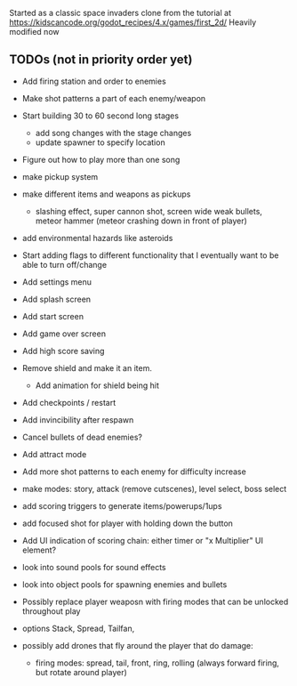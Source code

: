 Started as a classic space invaders clone from the tutorial  at https://kidscancode.org/godot_recipes/4.x/games/first_2d/
Heavily modified now

TODOs (not in priority order yet)
-----
- Add firing station and order to enemies
- Make shot patterns a part of each enemy/weapon
- Start building 30 to 60 second long stages
    - add song changes with the stage changes
    - update spawner to specify location
- Figure out how to play more than one song
- make pickup system
- make different items and weapons as pickups
  - slashing effect, super cannon shot, screen wide weak bullets, meteor hammer (meteor crashing down in front of player)

- add environmental hazards like asteroids

- Start adding flags to different functionality that I eventually want to be able to turn off/change

- Add settings menu

- Add splash screen

- Add start screen

- Add game over screen

- Add high score saving

- Remove shield and make it an item. 
  - Add animation for shield being hit 
 
- Add checkpoints / restart

- Add invincibility after respawn

- Cancel bullets of dead enemies?

- Add attract mode

- Add more shot patterns to each enemy for difficulty increase

- make modes: story, attack (remove cutscenes), level select, boss select

- add scoring triggers to generate items/powerups/1ups

- add focused shot for player with holding down the button

- Add UI indication of scoring chain: either timer or "x Multiplier" UI element?

- look into sound pools for sound effects
- look into object pools for spawning enemies and bullets

- Possibly replace player weaposn with firing modes that can be unlocked throughout play
 - options Stack, Spread, Tailfan, 

 - possibly add drones that fly around the player that do damage:
    - firing modes: spread, tail, front, ring, rolling (always forward firing, but rotate around player)

